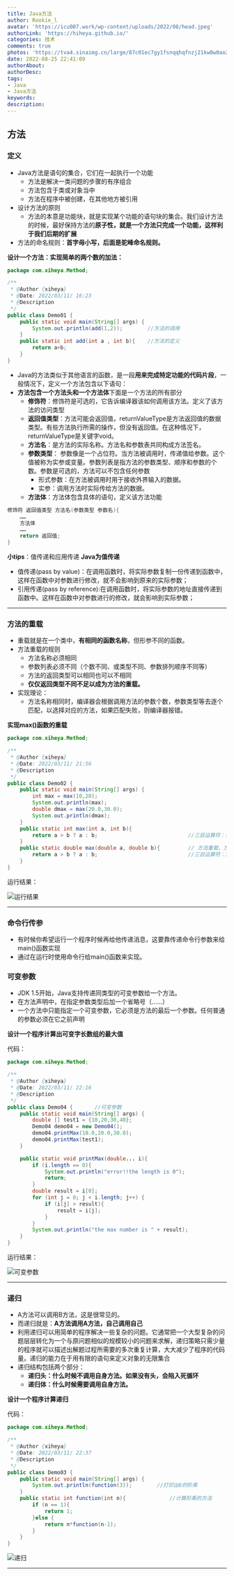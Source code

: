 ```yaml
---
title: Java方法
author: Rookie_l
avatar: 'https://icu007.work/wp-content/uploads/2022/08/head.jpeg'
authorLink: 'https://hiheya.github.io/'
categories: 技术
comments: true
photos: 'https://tva4.sinaimg.cn/large/87c01ec7gy1fsnqqhqfnzj21kw0w0ao2.jpg'
date: 2022-08-25 22:41:09
authorAbout:
authorDesc:
tags:
- Java
- Java方法
keywords:
description:
---
```


## 方法

### 定义

- Java方法是语句的集合，它们在一起执行一个功能
  - 方法是解决一类问题的步骤的有序组合
  - 方法包含于类或对象当中
  - 方法在程序中被创建，在其他地方被引用
- 设计方法的原则
  - 方法的本意是功能块，就是实现某个功能的语句块的集合。我们设计方法的时候，最好保持方法的**原子性，就是一个方法只完成一个功能，这样利于我们后期的扩展**
- 方法的命名规则：**首字母小写，后面是驼峰命名规则。**

**设计一个方法：实现简单的两个数的加法：**

```java
package com.xiheya.Method;

/**
 * @Author {xiheya}
 * @Date: 2022/03/11/ 16:23
 * @Description
 */
public class Demo01 {
    public static void main(String[] args) {
        System.out.println(add(1,2));		 //方法的调用
    }
    public static int add(int a , int b){    //方法的定义
        return a+b;
    }
}

```

- Java的方法类似于其他语言的函数，是一段**用来完成特定功能的代码片段**，一般情况下，定义一个方法包含以下语句：
- **方法包含一个方法头和一个方法体**下面是一个方法的所有部分
  - **修饰符**：修饰符是可选的，它告诉编译器该如何调用该方法。定义了该方法的访问类型
  - **返回值类型**：方法可能会返回值，returnValueType是方法返回值的数据类型。有些方法执行所需的操作，但没有返回值。在这种情况下，returnValueType是关键字void。
  - **方法名**：是方法的实际名称。方法名和参数表共同构成方法签名。
  - **参数类型**： 参数像是一个占位符。当方法被调用时，传递值给参数。这个值被称为实参或变量。参数列表是指方法的参数类型、顺序和参数的个数。参数是可选的，方法可以不包含任何参数
    - 形式参数：在方法被调用时用于接收外界输入的数据。
    - 实参：调用方法时实际传给方法的数据。
  - **方法体**：方法体包含具体的语句，定义该方法功能

```java
修饰符 返回值类型 方法名(参数类型 参数名){
	……
	方法体
	……
	return 返回值;
}
```

**小tips**：值传递和应用传递 **Java为值传递**

- 值传递(pass by value)：在调用函数时，将实际参数复制一份传递到函数中，这样在函数中对参数进行修改，就不会影响到原来的实际参数；
- 引用传递(pass by reference):在调用函数时，将实际参数的地址直接传递到函数中。这样在函数中对参数进行的修改，就会影响到实际参数；

---

### 方法的重载

- 重载就是在一个类中，**有相同的函数名称**，但形参不同的函数。
- 方法重载的规则
  - 方法名称必须相同
  - 参数列表必须不同（个数不同、或类型不同、参数排列顺序不同等）
  - 方法的返回类型可以相同也可以不相同
  - **仅仅返回类型不同不足以成为方法的重载。**
- 实现理论：
  - 方法名称相同时，编译器会根据调用方法的参数个数，参数类型等去逐个匹配，以选择对应的方法，如果匹配失败，则编译器报错。

**实现max()函数的重载**

```java
package com.xiheya.Method;

/**
 * @Author {xiheya}
 * @Date: 2022/03/11/ 21:56
 * @Description
 */
public class Demo02 {
    public static void main(String[] args) {
        int max = max(10,20);
        System.out.println(max);
        double dmax = max(20.0,30.0);
        System.out.println(dmax);
    }
    public static int max(int a, int b){
        return a > b ? a : b;                             //三目运算符：进行判断，a大于b吗？如果大于返回a，否则返回b。
    }
    public static double max(double a, double b){         // 方法重载，方法名一样均为max，但是返回值与参数类型不一样，所以可以构成重载
        return a > b ? a : b;                             //三目运算符：进行判断，a大于b吗？如果大于返回a，否则返回b。
    }
}

```

运行结果：

![运行结果](https://img30.360buyimg.com/pop/jfs/t1/144758/6/25718/101275/622b5709Ebd1e27b5/75a5ef236a3b61b4.png)

---

### 命令行传参

- 有时候你希望运行一个程序时候再给他传递消息，这要靠传递命令行参数来给main()函数实现
- 通过在运行时使用命令行给main()函数来实现。

### 可变参数

- JDK 1.5开始，Java支持传递同类型的可变参数给一个方法。
- 在方法声明中，在指定参数类型后加一个省略号（……）
- 一个方法中只能指定一个可变参数，它必须是方法的最后一个参数。任何普通的参数必须在它之前声明

**设计一个程序计算出可变字长数组的最大值**

代码：

```java
package com.xiheya.Method;

/**
 * @Author {xiheya}
 * @Date: 2022/03/11/ 22:16
 * @Description
 */
public class Demo04 {       //可变参数
    public static void main(String[] args) {
        double [] test1 = {10,20,30,40};
        Demo04 demo04 = new Demo04();
        demo04.printMax(10.0,20.0,30.0);
        demo04.printMax(test1);
    }

    public static void printMax(double... i){
        if (i.length == 0){
            System.out.println("error!!the length is 0");
            return;
        }
        double result = i[0];
        for (int j = 0; j < i.length; j++) {
            if (i[j] > result){
                result = i[j];
            }
        }
        System.out.println("the max number is " + result);
    }
}

```

运行结果：

![可变参数](https://img30.360buyimg.com/pop/jfs/t1/62091/27/17177/112808/622b5c9aE22522567/07f6d7aff5cd42a3.png)

---

### 递归

- A方法可以调用B方法，这是很常见的。
- 而递归就是：**A方法调用A方法，自己调用自己**
- 利用递归可以用简单的程序解决一些复杂的问题。它通常把一个大型复杂的问题层层转化为一个与原问题相似的规模较小的问题来求解，递归策略只需少量的程序就可以描述出解题过程所需要的多次重复计算，大大减少了程序的代码量。递归的能力在于用有限的语句来定义对象的无限集合
- 递归结构包括两个部分：
  - **递归头：什么时候不调用自身方法。如果没有头，会陷入死循环**
  - **递归体：什么时候需要调用自身方法。**

**设计一个程序计算递归**

代码：

```java
package com.xiheya.Method;

/**
 * @Author {xiheya}
 * @Date: 2022/03/11/ 22:37
 * @Description
 */
public class Demo03 {
    public static void main(String[] args) {
        System.out.println(function(3));        //打印出6的阶乘
    }
    public static int function(int n){              //计算阶乘的方法
        if (n == 1){
            return 1;
        }else {
            return n*function(n-1);
        }
    }
}

```

![递归](https://img30.360buyimg.com/pop/jfs/t1/187601/21/21695/79046/622b5f66E5bd55680/8cf9080773c4a685.png)

---

